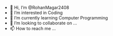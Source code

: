 - 👋 Hi, I’m @RohanMagar2408
- 👀 I’m interested in Coding
- 🌱 I’m currently learning Computer Programming 
- 💞️ I’m looking to collaborate on ...
- 📫 How to reach me ...

<!---
RohanMagar2408/RohanMagar2408 is a ✨ special ✨ repository because its `README.md` (this file) appears on your GitHub profile.
You can click the Preview link to take a look at your changes.
--->
